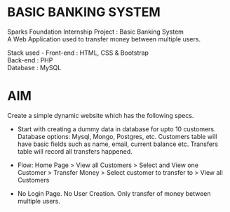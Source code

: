 # BASIC BANKING SYSTEM
Sparks Foundation Internship Project : Basic Banking System  
A Web Application used to transfer money between multiple users.  

Stack used - 
Front-end : HTML, CSS & Bootstrap <br>
Back-end : PHP <br>
Database : MySQL   <br>

# AIM
Create a simple dynamic website which has the following specs.</br>
 - Start with creating a dummy data in database for upto 10 customers.
   Database options: Mysql, Mongo, Postgres, etc. Customers table will
   have basic fields such as name, email, current balance etc. Transfers
   table will record all transfers happened.

-  Flow: Home Page > View all Customers > Select and View one Customer >
   Transfer Money > Select customer to transfer to > View all Customers
   
-  No Login Page. No User Creation. Only transfer of money between
   multiple users.
